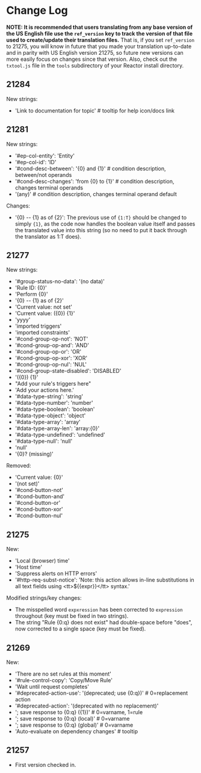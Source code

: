 # Change Log

**NOTE: It is recommended that users translating from any base version of the US English file use the `ref_version` key to track the version of that file used to create/update their translation files.** That is, if you set `ref_version` to 21275, you will know in future that you made your translation up-to-date and in parity with US English version 21275, so future new versions can more easily focus on changes since that version. Also, check out the `txtool.js` file in the `tools` subdirectory of your Reactor install directory.

## 21284

New strings:

* 'Link to documentation for topic'  # tooltip for help icon/docs link

## 21281

New strings:

* '#ep-col-entity': 'Entity'
* '#ep-col-id': 'ID'
* '#cond-desc-between': '{0} and {1}'  # condition description, between/not operands
* '#cond-desc-changes': 'from {0} to {1}'  # condition description, changes terminal operands
* '(any)'  # condition description, changes terminal operand default

Changes:

* '{0} -- {1} as of {2}': The previous use of `{1:T}` should be changed to simply `{1}`, as the code now handles the boolean value itself and passes the translated value into this string (so no need to put it back through the translator as 1:T does).

## 21277

New strings:

* '#group-status-no-data': '(no data)'
* 'Rule ID: {0}'
* 'Perform {0}'
* '{0} -- {1} as of {2}'
* 'Current value: not set'
* 'Current value: ({0}) {1}'
* 'yyyy'
* 'imported triggers'
* 'imported constraints'
* '#cond-group-op-not': 'NOT'
* '#cond-group-op-and': 'AND'
* '#cond-group-op-or': 'OR'
* '#cond-group-op-xor': 'XOR'
* '#cond-group-op-nul': 'NUL'
* '#cond-group-state-disabled': 'DISABLED'
* '({0}) {1}'
* "Add your rule's triggers here"
* 'Add your actions here.'
* '#data-type-string': 'string'
* '#data-type-number': 'number'
* '#data-type-boolean': 'boolean'
* '#data-type-object': 'object'
* '#data-type-array': 'array'
* '#data-type-array-len': 'array:{0}'
* '#data-type-undefined': 'undefined'
* '#data-type-null': 'null'
* 'null'
* '{0}? (missing)'

Removed:

* 'Current value: {0}'
* '(not set)'
* '#cond-button-not'
* '#cond-button-and'
* '#cond-button-or'
* '#cond-button-xor'
* '#cond-button-nul'

## 21275

New:

* 'Local (browser) time'
* 'Host time'
* 'Suppress alerts on HTTP errors'
* '#http-req-subst-notice': 'Note: this action allows in-line substitutions in all text fields using \<tt>${{expr}}\</tt> syntax.'

Modified strings/key changes:

* The misspelled word `expxression` has been corrected to `expression` throughout (key must be fixed in two strings).
* The string "Rule {0:q}  does not exist" had double-space before "does", now corrected to a single space (key must be fixed).

## 21269

New:

* 'There are no set rules at this moment'
* '#rule-control-copy': 'Copy/Move Rule'
* 'Wait until request completes'
* '#deprecated-action-use': '(deprecated; use {0:q})'  # 0=replacement action
* '#deprecated-action': '(deprecated with no replacement)'
* '; save response to {0:q} ({1})'  # 0=varname, 1=rule
* '; save response to {0:q} (local)'  # 0=varname
* '; save response to {0:q} (global)' # 0=varname
* 'Auto-evaluate on dependency changes'  # tooltip

## 21257

* First version checked in.

